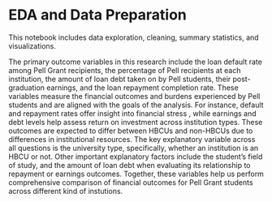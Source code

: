# EDA and Data Preparation

This notebook includes data exploration, cleaning, summary statistics, and visualizations.

The primary outcome variables in this research include the loan default rate among Pell Grant recipients, the percentage of Pell recipients at each institution, the amount of loan debt taken on by Pell students, their post-graduation earnings, and the loan repayment completion rate. These variables  measure the financial outcomes and burdens experienced by Pell students and are aligned with the goals of the analysis. For instance, default and repayment rates offer insight into financial stress , while earnings and debt levels help assess return on investment across institution types. These outcomes are expected to differ between HBCUs and non-HBCUs due to differences in  institutional resources. The key explanatory variable across all questions is the university type, specifically, whether an institution is an HBCU or not. Other important explanatory factors include the student’s field of study, and the amount of loan debt when evaluating its relationship to repayment or earnings outcomes. Together, these variables help us perform comprehensive comparison of financial outcomes for Pell Grant students across different kind of instutions.

